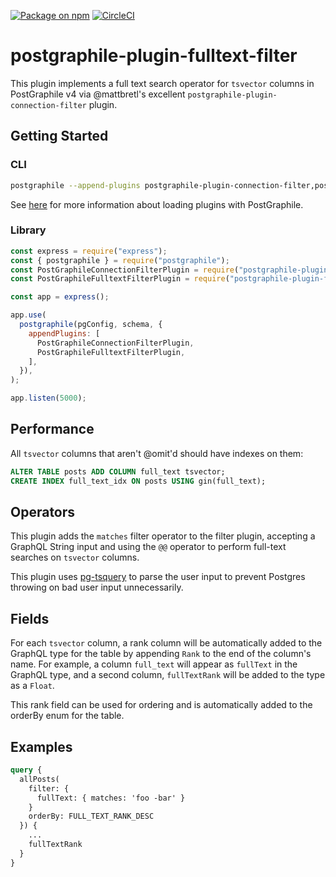 [![Package on npm](https://img.shields.io/npm/v/postgraphile-plugin-fulltext-filter.svg)](https://www.npmjs.com/package/postgraphile-plugin-fulltext-filter)
[![CircleCI](https://circleci.com/gh/mlipscombe/postgraphile-plugin-fulltext-filter/tree/master.svg?style=svg)](https://circleci.com/gh/mlipscombe/postgraphile-plugin-fulltext-filter/tree/master)

# postgraphile-plugin-fulltext-filter

This plugin implements a full text search operator for `tsvector` columns in PostGraphile v4 via @mattbretl's excellent `postgraphile-plugin-connection-filter` plugin.

## Getting Started

### CLI

```bash
postgraphile --append-plugins postgraphile-plugin-connection-filter,postgraphile-plugin-fulltext-filter
```

See [here](https://www.graphile.org/postgraphile/extending/#loading-additional-plugins) for
more information about loading plugins with PostGraphile.

### Library

```js
const express = require("express");
const { postgraphile } = require("postgraphile");
const PostGraphileConnectionFilterPlugin = require("postgraphile-plugin-connection-filter");
const PostGraphileFulltextFilterPlugin = require("postgraphile-plugin-fulltext-filter");

const app = express();

app.use(
  postgraphile(pgConfig, schema, {
    appendPlugins: [
      PostGraphileConnectionFilterPlugin,
      PostGraphileFulltextFilterPlugin,
    ],
  }),
);

app.listen(5000);
```

## Performance

All `tsvector` columns that aren't @omit'd should have indexes on them:

```sql
ALTER TABLE posts ADD COLUMN full_text tsvector;
CREATE INDEX full_text_idx ON posts USING gin(full_text);
```

## Operators

This plugin adds the `matches` filter operator to the filter plugin, accepting
a GraphQL String input and using the `@@` operator to perform full-text searches
on `tsvector` columns.

This plugin uses [pg-tsquery](https://github.com/caub/pg-tsquery) to parse the
user input to prevent Postgres throwing on bad user input unnecessarily.

## Fields

For each `tsvector` column, a rank column will be automatically added to the
GraphQL type for the table by appending `Rank` to the end of the column's name.
For example, a column `full_text` will appear as `fullText` in the GraphQL type,
and a second column, `fullTextRank` will be added to the type as a `Float`.

This rank field can be used for ordering and is automatically added to the orderBy
enum for the table.

## Examples

```graphql
query {
  allPosts(
    filter: {
      fullText: { matches: 'foo -bar' }
    }
    orderBy: FULL_TEXT_RANK_DESC
  }) {
    ...
    fullTextRank
  }
}
```
